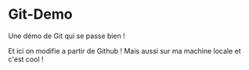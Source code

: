 # Git-Demo
Une démo de Git qui se passe bien !

Et ici on modifie a partir de Github !
Mais aussi sur ma machine locale et c'est cool !
